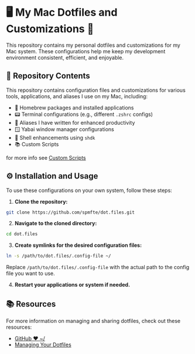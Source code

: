 # 🖥️ My Mac Dotfiles and Customizations 🚀

This repository contains my personal dotfiles and customizations for my Mac system. These configurations help me keep my development environment consistent, efficient, and enjoyable. 

## 📁 Repository Contents

This repository contains configuration files and customizations for various tools, applications, and aliases I use on my Mac, including:

- 🍺 Homebrew packages and installed applications
- 📟 Terminal configurations (e.g., different `.zshrc` configs)
- 🔗 Aliases I have written for enhanced productivity
- 🪟 Yabai window manager configurations
- 🐚 Shell enhancements using `shdk`
- 📚 Custom Scripts
  
for more info see [Custom Scripts](https://github.com/spmfte/dot.files/tree/main/Custom%20Scripts#readme)

## ⚙️ Installation and Usage

To use these configurations on your own system, follow these steps:

1. **Clone the repository:**

```bash
git clone https://github.com/spmfte/dot.files.git
```

2. **Navigate to the cloned directory:**

```bash
cd dot.files
```

3. **Create symlinks for the desired configuration files:**

```bash
ln -s /path/to/dot.files/.config-file ~/
```


Replace `/path/to/dot.files/.config-file` with the actual path to the config file you want to use.

4. **Restart your applications or system if needed.**

## 📚 Resources

For more information on managing and sharing dotfiles, check out these resources:

- [GitHub ❤ ~/](https://dotfiles.github.io/)
- [Managing Your Dotfiles](https://www.anishathalye.com/2014/08/03/managing-your-dotfiles/)
